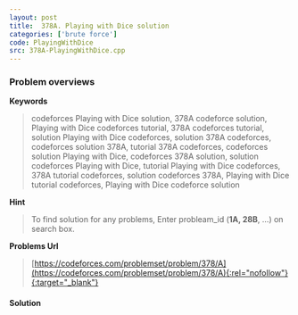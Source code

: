 ```yaml
---
layout: post
title:  378A. Playing with Dice solution
categories: ['brute force']
code: PlayingWithDice
src: 378A-PlayingWithDice.cpp
---
```

### **Problem overviews**

**Keywords**
> codeforces Playing with Dice solution, 378A codeforce solution, Playing with Dice codeforces tutorial, 378A codeforces tutorial, solution Playing with Dice codeforces, solution 378A codeforces, codeforces solution 378A, tutorial 378A codeforces, codeforces solution Playing with Dice, codeforces 378A solution, solution codeforces Playing with Dice, tutorial Playing with Dice codeforces, 378A tutorial codeforces, solution codeforces 378A, Playing with Dice tutorial codeforces, Playing with Dice codeforce solution

**Hint**
> To find solution for any problems, Enter probleam_id (**1A, 28B**, ...) on search box. 

**Problems Url**
> [https://codeforces.com/problemset/problem/378/A](https://codeforces.com/problemset/problem/378/A){:rel="nofollow"}{:target="_blank"}

#### **Solution**



